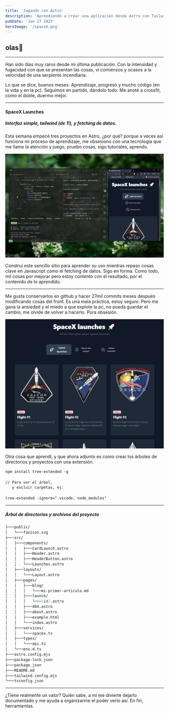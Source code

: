 ```yaml
---
title: 'Jugando con Astro'
description: 'Aprendiendo a crear una aplicación desde Astro con Tailwind, usando la API de SpaceX'
pubDate: 'Jan 27 2023'
heroImage: '/spaceX.png'
---
```


## olas👋
---
  Han sido días muy raros desde mi última publicación. Con la intensidad y fugacidad con que se presentan las cosas, vi comienzos y ocasos a la velocidad de una serpiente incendiaria.

 Lo que se dice, buenos meses. Aprendizaje, progreso y mucho código (en la vida y en la pc). Seguimos en partido, dándolo todo. Me anoté a crossfit, como el doble, duermo mejor.

---
#### SpaceX Launches
##### Interfaz simple, tailwind (de 1!), y fetching de datos.

 Esta semana empecé tres proyectos en Astro, ¿por qué? porque a veces así funciona mi proceso de aprendizaje, me obsesiono con una tecnología que me llame la atención y juego, pruebo cosas, sigo tutoriales, aprendo.

<img src='https://raw.githubusercontent.com/na7hk3r/astro_blog/main/public/spaceX.png' />

 Construí este sencillo sitio para aprender su uso mientras repaso cosas clave en Javascript como el fetching de datos. Sigo en forma. Como todo, mil cosas por mejorar pero estoy contento con el resultado, por el contenido de lo aprendido. 

---

 Me gusta conservarlos en github y hacer 27mil commits meses después modificando cosas del front. Es una mala práctica, estoy seguro. Pero me gana la ansiedad y el miedo a que explote la pc, no pueda guardar el cambio, me olvide de volver a hacerlo. Pura obsesión.

 <img src='https://raw.githubusercontent.com/na7hk3r/astro_blog/main/public/spacex-scrnsht.png' />

 Otra cosa que aprendí, y que ahora adjunto es como crear los árboles de directorios y proyectos con una extensión.

 ```markdown
 npm install tree-extended -g

 // Para ver el árbol, 
    y excluir carpetas, ej:

 tree-extended -ignore=".vscode, node_modules"
 ```

---

##### Árbol de directorios y archivos del proyecto


``` markdown
├───public/
│   └───favicon.svg
├───src/
│   ├───components/
│   │   ├───CardLaunch.astro
│   │   ├───Header.astro
│   │   ├───HeaderButton.astro
│   │   └───Launches.astro
│   ├───layouts/
│   │   └───Layout.astro
│   ├───pages/
│   │   ├───blog/
│   │   │   └───mi-primer-articulo.md
│   │   ├───launch/
│   │   │   └───[id].astro
│   │   ├───404.astro
│   │   ├───about.astro
│   │   ├───example.html
│   │   └───index.astro
│   ├───services/
│   │   └───spacex.ts
│   ├───types/
│   │   └───api.ts
│   └───env.d.ts
├───astro.config.mjs
├───package-lock.json
├───package.json
├───README.md
├───tailwind.config.mjs
└───tsconfig.json
``` 
---

¿Tiene realmente un valor? Quién sabe, a mi me divierte dejarlo documentado y me ayuda a organizarme el poder verlo así.
En fin, herramientas.
